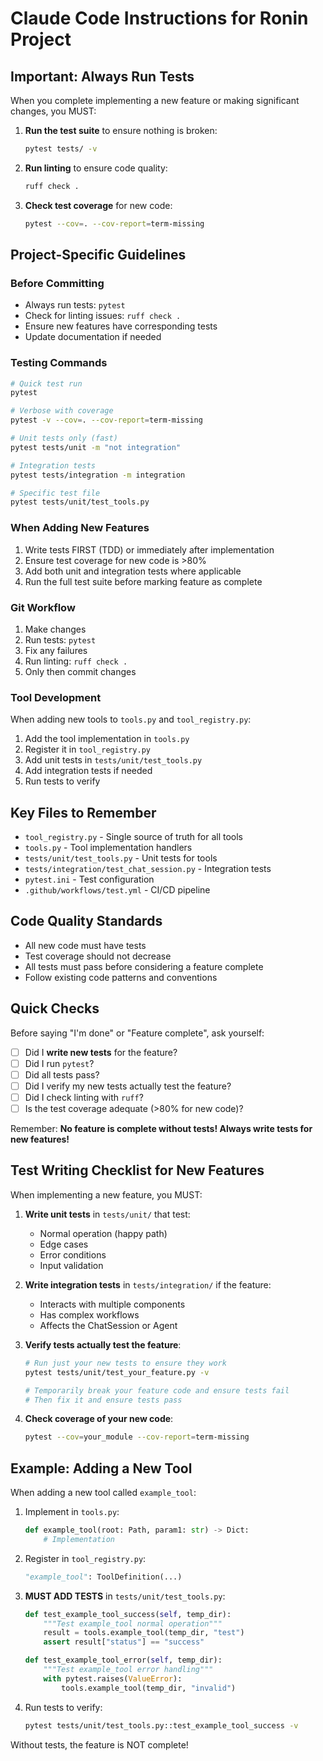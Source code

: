 # Claude Code Instructions for Ronin Project

## Important: Always Run Tests

When you complete implementing a new feature or making significant changes, you MUST:

1. **Run the test suite** to ensure nothing is broken:
   ```bash
   pytest tests/ -v
   ```

2. **Run linting** to ensure code quality:
   ```bash
   ruff check .
   ```

3. **Check test coverage** for new code:
   ```bash
   pytest --cov=. --cov-report=term-missing
   ```

## Project-Specific Guidelines

### Before Committing
- Always run tests: `pytest`
- Check for linting issues: `ruff check .`
- Ensure new features have corresponding tests
- Update documentation if needed

### Testing Commands
```bash
# Quick test run
pytest

# Verbose with coverage
pytest -v --cov=. --cov-report=term-missing

# Unit tests only (fast)
pytest tests/unit -m "not integration"

# Integration tests
pytest tests/integration -m integration

# Specific test file
pytest tests/unit/test_tools.py
```

### When Adding New Features
1. Write tests FIRST (TDD) or immediately after implementation
2. Ensure test coverage for new code is >80%
3. Add both unit and integration tests where applicable
4. Run the full test suite before marking feature as complete

### Git Workflow
1. Make changes
2. Run tests: `pytest`
3. Fix any failures
4. Run linting: `ruff check .`
5. Only then commit changes

### Tool Development
When adding new tools to `tools.py` and `tool_registry.py`:
1. Add the tool implementation in `tools.py`
2. Register it in `tool_registry.py` 
3. Add unit tests in `tests/unit/test_tools.py`
4. Add integration tests if needed
5. Run tests to verify

## Key Files to Remember

- `tool_registry.py` - Single source of truth for all tools
- `tools.py` - Tool implementation handlers
- `tests/unit/test_tools.py` - Unit tests for tools
- `tests/integration/test_chat_session.py` - Integration tests
- `pytest.ini` - Test configuration
- `.github/workflows/test.yml` - CI/CD pipeline

## Code Quality Standards

- All new code must have tests
- Test coverage should not decrease
- All tests must pass before considering a feature complete
- Follow existing code patterns and conventions

## Quick Checks

Before saying "I'm done" or "Feature complete", ask yourself:
- [ ] Did I **write new tests** for the feature?
- [ ] Did I run `pytest`?
- [ ] Did all tests pass?
- [ ] Did I verify my new tests actually test the feature?
- [ ] Did I check linting with `ruff`?
- [ ] Is the test coverage adequate (>80% for new code)?

Remember: **No feature is complete without tests! Always write tests for new features!**

## Test Writing Checklist for New Features

When implementing a new feature, you MUST:

1. **Write unit tests** in `tests/unit/` that test:
   - Normal operation (happy path)
   - Edge cases
   - Error conditions
   - Input validation

2. **Write integration tests** in `tests/integration/` if the feature:
   - Interacts with multiple components
   - Has complex workflows
   - Affects the ChatSession or Agent

3. **Verify tests actually test the feature**:
   ```bash
   # Run just your new tests to ensure they work
   pytest tests/unit/test_your_feature.py -v
   
   # Temporarily break your feature code and ensure tests fail
   # Then fix it and ensure tests pass
   ```

4. **Check coverage of your new code**:
   ```bash
   pytest --cov=your_module --cov-report=term-missing
   ```

## Example: Adding a New Tool

When adding a new tool called `example_tool`:

1. Implement in `tools.py`:
   ```python
   def example_tool(root: Path, param1: str) -> Dict:
       # Implementation
   ```

2. Register in `tool_registry.py`:
   ```python
   "example_tool": ToolDefinition(...)
   ```

3. **MUST ADD TESTS** in `tests/unit/test_tools.py`:
   ```python
   def test_example_tool_success(self, temp_dir):
       """Test example_tool normal operation"""
       result = tools.example_tool(temp_dir, "test")
       assert result["status"] == "success"
   
   def test_example_tool_error(self, temp_dir):
       """Test example_tool error handling"""
       with pytest.raises(ValueError):
           tools.example_tool(temp_dir, "invalid")
   ```

4. Run tests to verify:
   ```bash
   pytest tests/unit/test_tools.py::test_example_tool_success -v
   ```

Without tests, the feature is NOT complete!